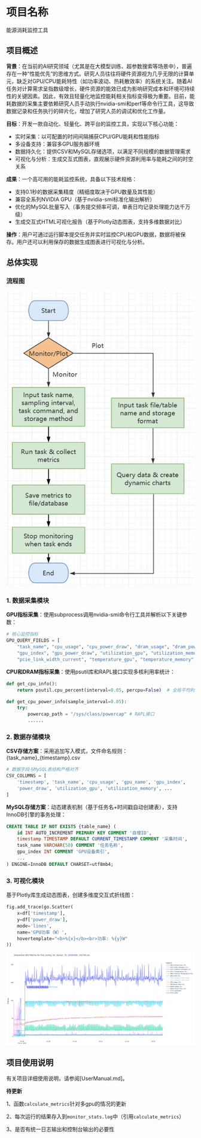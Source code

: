 # 项目名称
能源消耗监控工具

## 项目概述

**背景**：在当前的AI研究领域（尤其是在大模型训练、超参数搜索等场景中），普遍存在一种“性能优先”的思维方式。研究人员往往将硬件资源视为几乎无限的计算单元，缺乏对GPU/CPU能耗特性（如功率波动、热耗散效率）的系统关注。随着AI任务对计算需求呈指数级增长，硬件资源的能效已成为影响研究成本和环境可持续性的关键因素。因此，有效且轻量化地监控能耗相关指标变得极为重要。目前，能耗数据的采集主要依赖研究人员手动执行nvidia-smi和perf等命令行工具，这导致数据记录和任务执行的碎片化，增加了研究人员的调试和优化工作量。

**目标**：开发一款自动化、轻量化、跨平台的监控工具，实现以下核心功能：

- 实时采集：以可配置的时间间隔捕获CPU/GPU能耗和性能指标
- 多设备支持：兼容多GPU服务器环境
- 数据持久化：提供CSV和MySQL存储选项，以满足不同规模的数据管理需求
- 可视化与分析：生成交互式图表，直观展示硬件资源利用率与能耗之间的时空关系

**成果**：一个高可用的能耗监控系统，具备以下技术规格：

- 支持0.1秒的数据采集精度（精细度取决于GPU数量及其性能）
- 兼容全系列NVIDIA GPU（基于nvidia-smi标准化输出解析）
- 优化的MySQL批量写入（事务提交频率可调，单表日均记录处理能力达千万级）
- 生成交互式HTML可视化报告（基于Plotly动态图表，支持多维数据对比）

**操作**：用户可通过运行脚本提交任务并实时监控CPU和GPU数据，数据将被保存。用户还可以利用保存的数据生成图表进行可视化与分析。

## 总体实现

### 流程图
![image1.png](image1.png)

### 1. 数据采集模块
**GPU指标采集**：使用subprocess调用nvidia-smi命令行工具并解析以下关键参数：

```Python
# 核心监控指标
GPU_QUERY_FIELDS = [
    "task_name", "cpu_usage", "cpu_power_draw", "dram_usage", "dram_power_draw", "gpu_name",
    "gpu_index", "gpu_power_draw", "utilization_gpu", "utilization_memory", "pcie_link_gen_current",
    "pcie_link_width_current", "temperature_gpu", "temperature_memory", "clocks_gr", "clocks_mem", "clocks_sm"]
```

**CPU和DRAM指标采集**：使用psutil库和RAPL接口实现多核利用率统计：

```Python
def get_cpu_info():
    return psutil.cpu_percent(interval=0.05, percpu=False)  # 全局平均利用率
```

```Python
def get_cpu_power_info(sample_interval=0.05):
    try:
        powercap_path = "/sys/class/powercap" # RAPL接口
        ......
```

### 2. 数据存储模块
**CSV存储方案**：采用追加写入模式，文件命名规则：{task_name}_{timestamp}.csv
```Python
# 数据字段与MySQL表结构严格对齐
CSV_COLUMNS = [
    'timestamp', 'task_name', 'cpu_usage', 'gpu_name', 'gpu_index',
    'power_draw', 'utilization_gpu', 'utilization_memory', ...
]
```

**MySQL存储方案**：动态建表机制（基于任务名+时间戳自动创建表），支持InnoDB引擎的事务处理：
```SQL
CREATE TABLE IF NOT EXISTS {table_name} (
    id INT AUTO_INCREMENT PRIMARY KEY COMMENT '自增ID',
    timestamp TIMESTAMP DEFAULT CURRENT_TIMESTAMP COMMENT '采集时间',
    task_name VARCHAR(50) COMMENT '任务名称',
    gpu_index INT COMMENT 'GPU设备索引',
    ...
) ENGINE=InnoDB DEFAULT CHARSET=utf8mb4;
```

### 3. 可视化模块
基于Plotly库生成动态图表，创建多维度交互式折线图：
```Python
fig.add_trace(go.Scatter(
    x=df['timestamp'], 
    y=df['power_draw'],
    mode='lines',
    name='GPU功率（W）',
    hovertemplate="<b>%{x}</b><br>功率: %{y}W"
))
```

![image2.png](image2.png)

## 项目使用说明

有关项目详细使用说明，请参阅[UserManual.md]。

**待更新**

1、函数`calculate_metrics`针对多gpu的情况的更新

2、每次运行的结果存入到`monitor_stats.log`中（引用`calculate_metrics`）

3、是否有统一日志输出和控制台输出的必要性